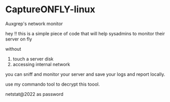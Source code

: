 # CaptureONFLY-linux
Auxgrep's network monitor 

hey !! this is a simple piece of code that will help sysadmins to monitor their server on fly

without

1. touch a server disk
2. accessing internal network 

you can sniff and monitor your server and save your logs and report locally.

use my commando tool to decrypt this toool.

netstat@2022 as password
